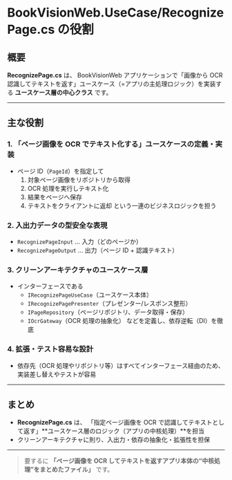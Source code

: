 # BookVisionWeb.UseCase/RecognizePage.cs の役割

## 概要

**RecognizePage.cs** は、
BookVisionWeb アプリケーションで「画像から OCR 認識してテキストを返す」ユースケース（=アプリの主処理ロジック）を実装する **ユースケース層の中心クラス** です。

---

## 主な役割

### 1. 「ページ画像を OCR でテキスト化する」ユースケースの定義・実装

- ページ ID（`PageId`）を指定して
  1. 対象ページ画像をリポジトリから取得
  2. OCR 処理を実行しテキスト化
  3. 結果をページへ保存
  4. テキストをクライアントに返却
     という一連のビジネスロジックを担う

### 2. 入出力データの型安全な表現

- `RecognizePageInput` … 入力（どのページか）
- `RecognizePageOutput` … 出力（ページ ID + 認識テキスト）

### 3. クリーンアーキテクチャのユースケース層

- インターフェースである
  - `IRecognizePageUseCase`（ユースケース本体）
  - `IRecognizePagePresenter`（プレゼンター/レスポンス整形）
  - `IPageRepository`（ページリポジトリ、データ取得・保存）
  - `IOcrGateway`（OCR 処理の抽象化）
    などを定義し、依存逆転（DI）を徹底

### 4. 拡張・テスト容易な設計

- 依存先（OCR 処理やリポジトリ等）はすべてインターフェース経由のため、実装差し替えやテストが容易

---

## まとめ

- **RecognizePage.cs** は、
  「指定ページ画像を OCR で認識してテキストとして返す」**ユースケース層のロジック（アプリの中核処理）**を担当
- クリーンアーキテクチャに則り、入出力・依存の抽象化・拡張性を担保

---

> 要するに
> **「ページ画像を OCR してテキストを返すアプリ本体の“中核処理”をまとめたファイル」**
> です。
